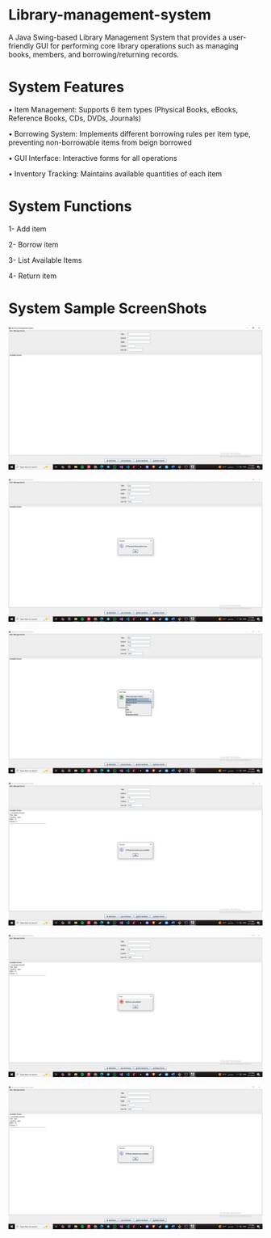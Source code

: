 # Library-management-system
A Java Swing-based Library Management System that provides a user-friendly GUI for performing core library operations such as managing books, members, and borrowing/returning records.

# System Features
• Item Management: Supports 6 item types (Physical Books, eBooks, Reference Books, CDs, DVDs, Journals)

• Borrowing System: Implements different borrowing rules per item type, preventing non-borrowable items from beign borrowed

• GUI Interface: Interactive forms for all operations

• Inventory Tracking: Maintains available quantities of each item

# System Functions

1- Add item

2- Borrow item

3- List Available Items

4- Return item

# System Sample ScreenShots


![App Screenshot](images/sc1.png)

![App Screenshot](images/sc2.png)

![App Screenshot](images/sc3.png)

![App Screenshot](images/sc4.png)

![App Screenshot](images/sc5.png)

![App Screenshot](images/sc6.png)


